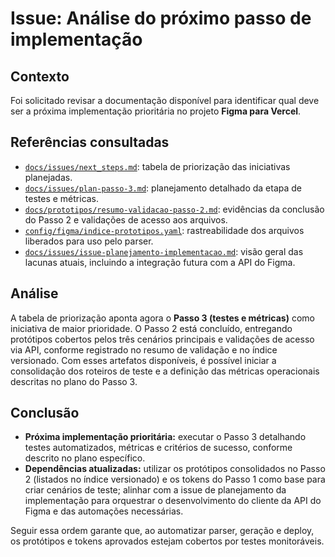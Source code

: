 # Issue: Análise do próximo passo de implementação

## Contexto
Foi solicitado revisar a documentação disponível para identificar qual deve ser a próxima implementação prioritária no projeto **Figma para Vercel**.

## Referências consultadas
- [`docs/issues/next_steps.md`](./next_steps.md): tabela de priorização das iniciativas planejadas.
- [`docs/issues/plan-passo-3.md`](./plan-passo-3.md): planejamento detalhado da etapa de testes e métricas.
- [`docs/prototipos/resumo-validacao-passo-2.md`](../prototipos/resumo-validacao-passo-2.md): evidências da conclusão do Passo 2 e validações de acesso aos arquivos.
- [`config/figma/indice-prototipos.yaml`](../../config/figma/indice-prototipos.yaml): rastreabilidade dos arquivos liberados para uso pelo parser.
- [`docs/issues/issue-planejamento-implementacao.md`](./issue-planejamento-implementacao.md): visão geral das lacunas atuais, incluindo a integração futura com a API do Figma.

## Análise
A tabela de priorização aponta agora o **Passo 3 (testes e métricas)** como iniciativa de maior prioridade. O Passo 2 está concluído, entregando protótipos cobertos pelos três cenários principais e validações de acesso via API, conforme registrado no resumo de validação e no índice versionado. Com esses artefatos disponíveis, é possível iniciar a consolidação dos roteiros de teste e a definição das métricas operacionais descritas no plano do Passo 3.

## Conclusão
- **Próxima implementação prioritária:** executar o Passo 3 detalhando testes automatizados, métricas e critérios de sucesso, conforme descrito no plano específico.
- **Dependências atualizadas:** utilizar os protótipos consolidados no Passo 2 (listados no índice versionado) e os tokens do Passo 1 como base para criar cenários de teste; alinhar com a issue de planejamento da implementação para orquestrar o desenvolvimento do cliente da API do Figma e das automações necessárias.

Seguir essa ordem garante que, ao automatizar parser, geração e deploy, os protótipos e tokens aprovados estejam cobertos por testes monitoráveis.
